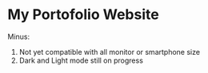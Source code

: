 # My Portofolio Website

Minus: 
1. Not yet compatible with all monitor or smartphone size
2. Dark and Light mode still on progress 
